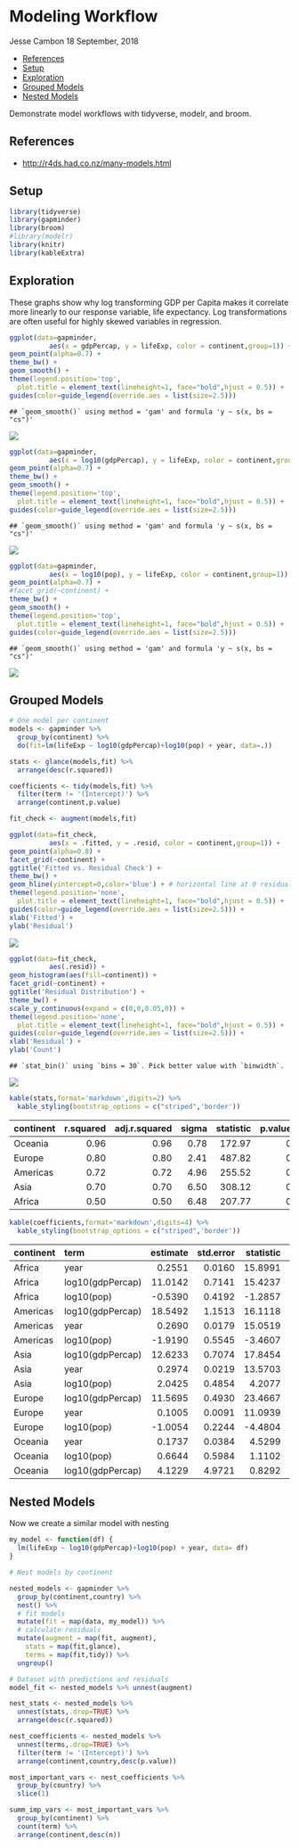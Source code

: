 Modeling Workflow
================
Jesse Cambon
18 September, 2018

-   [References](#references)
-   [Setup](#setup)
-   [Exploration](#exploration)
-   [Grouped Models](#grouped-models)
-   [Nested Models](#nested-models)

Demonstrate model workflows with tidyverse, modelr, and broom.

References
----------

-   <http://r4ds.had.co.nz/many-models.html>

Setup
-----

``` r
library(tidyverse)
library(gapminder)
library(broom)
#library(modelr)
library(knitr)
library(kableExtra)
```

Exploration
-----------

These graphs show why log transforming GDP per Capita makes it correlate more linearly to our response variable, life expectancy. Log transformations are often useful for highly skewed variables in regression.

``` r
ggplot(data=gapminder,
          aes(x = gdpPercap, y = lifeExp, color = continent,group=1)) +
geom_point(alpha=0.7) +
theme_bw() +
geom_smooth() +
theme(legend.position='top',
  plot.title = element_text(lineheight=1, face="bold",hjust = 0.5)) + 
guides(color=guide_legend(override.aes = list(size=2.5))) 
```

    ## `geom_smooth()` using method = 'gam' and formula 'y ~ s(x, bs = "cs")'

![](Modeling_Workflow_files/figure-markdown_github/explore-1.png)

``` r
ggplot(data=gapminder,
          aes(x = log10(gdpPercap), y = lifeExp, color = continent,group=1)) +
geom_point(alpha=0.7) +
theme_bw() +
geom_smooth() +
theme(legend.position='top',
  plot.title = element_text(lineheight=1, face="bold",hjust = 0.5)) + 
guides(color=guide_legend(override.aes = list(size=2.5))) 
```

    ## `geom_smooth()` using method = 'gam' and formula 'y ~ s(x, bs = "cs")'

![](Modeling_Workflow_files/figure-markdown_github/explore-2.png)

``` r
ggplot(data=gapminder,
          aes(x = log10(pop), y = lifeExp, color = continent,group=1)) +
geom_point(alpha=0.7) +
#facet_grid(~continent) +
theme_bw() +
geom_smooth() +
theme(legend.position='top',
  plot.title = element_text(lineheight=1, face="bold",hjust = 0.5)) + 
guides(color=guide_legend(override.aes = list(size=2.5))) 
```

    ## `geom_smooth()` using method = 'gam' and formula 'y ~ s(x, bs = "cs")'

![](Modeling_Workflow_files/figure-markdown_github/explore-3.png)

Grouped Models
--------------

``` r
# One model per continent
models <- gapminder %>%
  group_by(continent) %>%
  do(fit=lm(lifeExp ~ log10(gdpPercap)+log10(pop) + year, data=.)) 

stats <- glance(models,fit) %>%
  arrange(desc(r.squared))

coefficients <- tidy(models,fit) %>%
  filter(term != '(Intercept)') %>%
  arrange(continent,p.value)

fit_check <- augment(models,fit)
```

``` r
ggplot(data=fit_check,
          aes(x = .fitted, y = .resid, color = continent,group=1)) +
geom_point(alpha=0.8) +
facet_grid(~continent) +
ggtitle('Fitted vs. Residual Check') +
theme_bw() +
geom_hline(yintercept=0,color='blue') + # horizontal line at 0 residual
theme(legend.position='none',
  plot.title = element_text(lineheight=1, face="bold",hjust = 0.5)) + 
guides(color=guide_legend(override.aes = list(size=2.5))) +
xlab('Fitted') +
ylab('Residual')
```

![](Modeling_Workflow_files/figure-markdown_github/plot-1.png)

``` r
ggplot(data=fit_check,
          aes(.resid)) +
geom_histogram(aes(fill=continent)) +
facet_grid(~continent) +
ggtitle('Residual Distribution') +
theme_bw() +
scale_y_continuous(expand = c(0,0,0.05,0)) + 
theme(legend.position='none',
  plot.title = element_text(lineheight=1, face="bold",hjust = 0.5)) + 
guides(color=guide_legend(override.aes = list(size=2.5))) +
xlab('Residual') +
ylab('Count')
```

    ## `stat_bin()` using `bins = 30`. Pick better value with `binwidth`.

![](Modeling_Workflow_files/figure-markdown_github/plot-2.png)

``` r
kable(stats,format='markdown',digits=2) %>%
  kable_styling(bootstrap_options = c("striped",'border'))
```

<table style="width:100%;">
<colgroup>
<col width="9%" />
<col width="9%" />
<col width="12%" />
<col width="5%" />
<col width="9%" />
<col width="7%" />
<col width="3%" />
<col width="8%" />
<col width="7%" />
<col width="7%" />
<col width="8%" />
<col width="10%" />
</colgroup>
<thead>
<tr class="header">
<th align="left">continent</th>
<th align="right">r.squared</th>
<th align="right">adj.r.squared</th>
<th align="right">sigma</th>
<th align="right">statistic</th>
<th align="right">p.value</th>
<th align="right">df</th>
<th align="right">logLik</th>
<th align="right">AIC</th>
<th align="right">BIC</th>
<th align="right">deviance</th>
<th align="right">df.residual</th>
</tr>
</thead>
<tbody>
<tr class="odd">
<td align="left">Oceania</td>
<td align="right">0.96</td>
<td align="right">0.96</td>
<td align="right">0.78</td>
<td align="right">172.97</td>
<td align="right">0</td>
<td align="right">4</td>
<td align="right">-26.03</td>
<td align="right">62.06</td>
<td align="right">67.95</td>
<td align="right">12.30</td>
<td align="right">20</td>
</tr>
<tr class="even">
<td align="left">Europe</td>
<td align="right">0.80</td>
<td align="right">0.80</td>
<td align="right">2.41</td>
<td align="right">487.82</td>
<td align="right">0</td>
<td align="right">4</td>
<td align="right">-825.98</td>
<td align="right">1661.96</td>
<td align="right">1681.39</td>
<td align="right">2073.54</td>
<td align="right">356</td>
</tr>
<tr class="odd">
<td align="left">Americas</td>
<td align="right">0.72</td>
<td align="right">0.72</td>
<td align="right">4.96</td>
<td align="right">255.52</td>
<td align="right">0</td>
<td align="right">4</td>
<td align="right">-903.93</td>
<td align="right">1817.85</td>
<td align="right">1836.37</td>
<td align="right">7274.08</td>
<td align="right">296</td>
</tr>
<tr class="even">
<td align="left">Asia</td>
<td align="right">0.70</td>
<td align="right">0.70</td>
<td align="right">6.50</td>
<td align="right">308.12</td>
<td align="right">0</td>
<td align="right">4</td>
<td align="right">-1301.08</td>
<td align="right">2612.15</td>
<td align="right">2632.06</td>
<td align="right">16558.14</td>
<td align="right">392</td>
</tr>
<tr class="odd">
<td align="left">Africa</td>
<td align="right">0.50</td>
<td align="right">0.50</td>
<td align="right">6.48</td>
<td align="right">207.77</td>
<td align="right">0</td>
<td align="right">4</td>
<td align="right">-2049.22</td>
<td align="right">4108.45</td>
<td align="right">4130.63</td>
<td align="right">26011.51</td>
<td align="right">620</td>
</tr>
</tbody>
</table>

``` r
kable(coefficients,format='markdown',digits=4) %>%
  kable_styling(bootstrap_options = c("striped",'border'))
```

| continent | term             |  estimate|  std.error|  statistic|  p.value|
|:----------|:-----------------|---------:|----------:|----------:|--------:|
| Africa    | year             |    0.2551|     0.0160|    15.8991|   0.0000|
| Africa    | log10(gdpPercap) |   11.0142|     0.7141|    15.4237|   0.0000|
| Africa    | log10(pop)       |   -0.5390|     0.4192|    -1.2857|   0.1990|
| Americas  | log10(gdpPercap) |   18.5492|     1.1513|    16.1118|   0.0000|
| Americas  | year             |    0.2690|     0.0179|    15.0519|   0.0000|
| Americas  | log10(pop)       |   -1.9190|     0.5545|    -3.4607|   0.0006|
| Asia      | log10(gdpPercap) |   12.6233|     0.7074|    17.8454|   0.0000|
| Asia      | year             |    0.2974|     0.0219|    13.5703|   0.0000|
| Asia      | log10(pop)       |    2.0425|     0.4854|     4.2077|   0.0000|
| Europe    | log10(gdpPercap) |   11.5695|     0.4930|    23.4667|   0.0000|
| Europe    | year             |    0.1005|     0.0091|    11.0939|   0.0000|
| Europe    | log10(pop)       |   -1.0054|     0.2244|    -4.4804|   0.0000|
| Oceania   | year             |    0.1737|     0.0384|     4.5299|   0.0002|
| Oceania   | log10(pop)       |    0.6644|     0.5984|     1.1102|   0.2801|
| Oceania   | log10(gdpPercap) |    4.1229|     4.9721|     0.8292|   0.4168|

Nested Models
-------------

Now we create a similar model with nesting

``` r
my_model <- function(df) {
  lm(lifeExp ~ log10(gdpPercap)+log10(pop) + year, data= df)
}

# Nest models by continent 

nested_models <- gapminder %>% 
  group_by(continent,country) %>% 
  nest() %>%
  # fit models
  mutate(fit = map(data, my_model)) %>%
  # calculate residuals
  mutate(augment = map(fit, augment),
    stats = map(fit,glance),
    terms = map(fit,tidy)) %>%
  ungroup()

# Dataset with predictions and residuals
model_fit <- nested_models %>% unnest(augment)

nest_stats <- nested_models %>%
  unnest(stats,.drop=TRUE) %>%
  arrange(desc(r.squared)) 

nest_coefficients <- nested_models %>%
  unnest(terms,.drop=TRUE) %>%
  filter(term != '(Intercept)') %>%
  arrange(continent,country,desc(p.value))

most_important_vars <- nest_coefficients %>%
  group_by(country) %>% 
  slice(1)

summ_imp_vars <- most_important_vars %>%
  group_by(continent) %>%
  count(term) %>%
  arrange(continent,desc(n))
```
